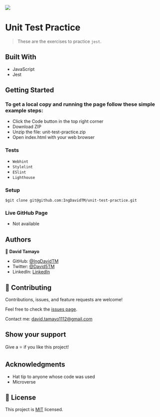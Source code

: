 ![](https://img.shields.io/badge/Microverse-blueviolet)

# Unit Test Practice

> These are the exercises to practice `jest`.

## Built With

- JavaScript
- Jest

## Getting Started

### To get a local copy and running the page follow these simple example steps:
- Click the Code button in the top right corner
- Download ZIP
- Unzip the file: unit-test-practice.zip
- Open index.html with your web browser
### Tests
- `Webhint`
- `Stylelint`
- `ESlint`
- `Lighthouse`
### Setup
```
$git clone git@github.com:IngDavidTM/unit-test-practice.git
```

### Live GitHub Page
- Not available

## Authors

👤 **David Tamayo**

- GitHub: [@IngDavidTM](https://github.com/IngDavidTM)
- Twitter: [@David5TM](https://twitter.com/David5TM)
- LinkedIn: [LinkedIn](https://www.linkedin.com/in/ing-david-tamayo)

## 🤝 Contributing

Contributions, issues, and feature requests are welcome!

Feel free to check the [issues page](../../issues/).

Contact me: david.tamayo1112@gmail.com

## Show your support

Give a ⭐️ if you like this project!

## Acknowledgments

- Hat tip to anyone whose code was used
- Microverse

## 📝 License

This project is [MIT](./LICENSE) licensed.
